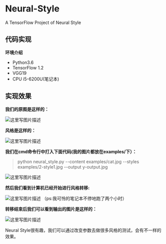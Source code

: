 # Neural-Style
A TensorFlow Project of Neural Style
## **代码实现**

**环境介绍**
- Python3.6
- TensorFlow 1.2
- VGG19
- CPU i5-6200U(笔记本)
## **实现效果**

**我们的原图是这样的：**

![这里写图片描述](http://img.blog.csdn.net/20180108210931718?watermark/2/text/aHR0cDovL2Jsb2cuY3Nkbi5uZXQvcXFfMzA2MTE2MDE=/font/5a6L5L2T/fontsize/400/fill/I0JBQkFCMA==/dissolve/70/gravity/SouthEast)

**风格是这样的：**

![这里写图片描述](http://img.blog.csdn.net/20180108212407292?watermark/2/text/aHR0cDovL2Jsb2cuY3Nkbi5uZXQvcXFfMzA2MTE2MDE=/font/5a6L5L2T/fontsize/400/fill/I0JBQkFCMA==/dissolve/70/gravity/SouthEast)

**我们在cmd命令行中打入下面代码(我的图片都放在examples/下）：**

> python neural_style.py --content examples/cat.jpg --styles examples/2-style1.jpg --output y-output.jpg

![这里写图片描述](http://img.blog.csdn.net/20180108213158508?watermark/2/text/aHR0cDovL2Jsb2cuY3Nkbi5uZXQvcXFfMzA2MTE2MDE=/font/5a6L5L2T/fontsize/400/fill/I0JBQkFCMA==/dissolve/70/gravity/SouthEast)

**然后我们看到计算机已经开始进行风格转移:**

![这里写图片描述](http://img.blog.csdn.net/20180108213257762?watermark/2/text/aHR0cDovL2Jsb2cuY3Nkbi5uZXQvcXFfMzA2MTE2MDE=/font/5a6L5L2T/fontsize/400/fill/I0JBQkFCMA==/dissolve/70/gravity/SouthEast)
（ps:我可怜的笔记本不停地跑了两个小时）

**转移结束后我们可以看到输出的图片是这样的：**

![这里写图片描述](http://img.blog.csdn.net/20180108212431248?watermark/2/text/aHR0cDovL2Jsb2cuY3Nkbi5uZXQvcXFfMzA2MTE2MDE=/font/5a6L5L2T/fontsize/400/fill/I0JBQkFCMA==/dissolve/70/gravity/SouthEast)

Neural Style很有趣，我们可以通过改变参数去做很多风格的测试，会有不一样的效果。
